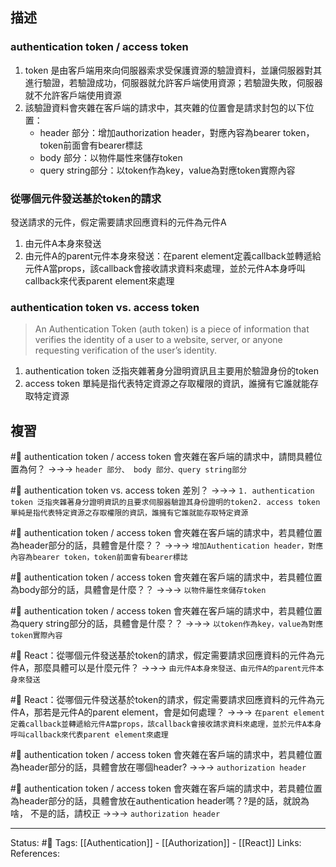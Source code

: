 ## 描述




### authentication token / access token
1. token 是由客戶端用來向伺服器索求受保護資源的驗證資料，並讓伺服器對其進行驗證，若驗證成功，伺服器就允許客戶端使用資源；若驗證失敗，伺服器就不允許客戶端使用資源
2. 該驗證資料會夾雜在客戶端的請求中，其夾雜的位置會是請求封包的以下位置：
	- header 部分：增加authorization header，對應內容為bearer token，token前面會有bearer標誌
	- body 部分：以物件屬性來儲存token
	- query string部分：以token作為key，value為對應token實際內容

### 從哪個元件發送基於token的請求

發送請求的元件，假定需要請求回應資料的元件為元件A
1. 由元件A本身來發送
2. 由元件A的parent元件本身來發送：在parent element定義callback並轉遞給元件A當props，該callback會接收請求資料來處理，並於元件A本身呼叫callback來代表parent element來處理

### authentication token vs. access token

> An Authentication Token (auth token) is a piece of information that verifies the identity of a user to a website, server, or anyone requesting verification of the user’s identity.

1. authentication token 泛指夾雜著身分證明資訊且主要用於驗證身份的token
2. access token 單純是指代表特定資源之存取權限的資訊，誰擁有它誰就能存取特定資源


## 複習

#🧠 authentication token / access token 會夾雜在客戶端的請求中，請問具體位置為何？ ->->-> `header 部分、 body 部分、query string部分`
<!--SR:!2023-02-22,11,230-->

#🧠 authentication token vs. access token 差別？ ->->-> `1. authentication token 泛指夾雜著身分證明資訊的且要求伺服器驗證其身份證明的token2. access token 單純是指代表特定資源之存取權限的資訊，誰擁有它誰就能存取特定資源`
<!--SR:!2023-02-25,28,229-->

#🧠 authentication token / access token 會夾雜在客戶端的請求中，若具體位置為header部分的話，具體會是什麼？？ ->->-> `增加Authentication header，對應內容為bearer token，token前面會有bearer標誌`
<!--SR:!2023-03-25,44,230-->

#🧠 authentication token / access token 會夾雜在客戶端的請求中，若具體位置為body部分的話，具體會是什麼？？ ->->-> `以物件屬性來儲存token`
<!--SR:!2023-04-16,62,250-->

#🧠 authentication token / access token 會夾雜在客戶端的請求中，若具體位置為query string部分的話，具體會是什麼？？ ->->-> `以token作為key，value為對應token實際內容`
<!--SR:!2023-04-22,65,250-->

#🧠 React：從哪個元件發送基於token的請求，假定需要請求回應資料的元件為元件A，那麼具體可以是什麼元件？ ->->-> `由元件A本身來發送、由元件A的parent元件本身來發送`
<!--SR:!2023-05-05,74,250-->

#🧠 React：從哪個元件發送基於token的請求，假定需要請求回應資料的元件為元件A，那若是元件A的parent element，會是如何處理？ ->->-> `在parent element定義callback並轉遞給元件A當props，該callback會接收請求資料來處理，並於元件A本身呼叫callback來代表parent element來處理`
<!--SR:!2023-02-24,12,230-->

#🧠 authentication token / access token 會夾雜在客戶端的請求中，若具體位置為header部分的話，具體會放在哪個header?  ->->-> `authorization header`
<!--SR:!2023-04-14,60,250-->

#🧠 authentication token / access token 會夾雜在客戶端的請求中，若具體位置為header部分的話，具體會放在authentication header嗎？?是的話，就說為啥， 不是的話，請校正  ->->-> `authorization header`
<!--SR:!2023-04-05,53,250-->




---
Status: #🌱 
Tags:
[[Authentication]] - [[Authorization]] - [[React]]
Links:
References: